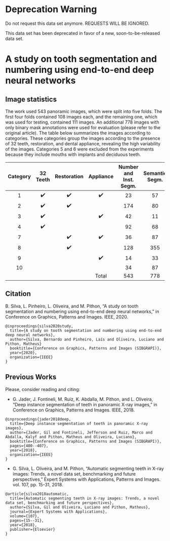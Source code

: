 # Deprecation Warning

Do not request this data set anymore. REQUESTS WILL BE IGNORED.

This data set has been deprecated in favor of a new, soon-to-be-released data set.

# A study on tooth segmentation and numbering using end-to-end deep neural networks


## Image statistics
The work used 543 panoramic images, which were split into five folds.
The first four folds contained 108 images each, and the remaining one, which was used for testing, contained 111 images.
An additional 778 images with only binary mask annotations were used for evaluation (please refer to the original article).
The table below summarizes the images according to categories.
These categories group the images according to the presence of 32 teeth, restoration, and dental appliance, revealing the high variability of the images.
Categories 5 and 6 were excluded from the experiments because they include mouths with implants and deciduous teeth.

| Category |      32 Teeth      |     Restoration    |      Appliance     | Number and Inst. Segm. | Semantic Segm. |
|:--------:|:------------------:|:------------------:|:------------------:|:----------------------:|:--------------:|
|     1    | :heavy_check_mark: | :heavy_check_mark: | :heavy_check_mark: |           23           |       57       |
|     2    | :heavy_check_mark: | :heavy_check_mark: |                    |           174          |       80       |
|     3    | :heavy_check_mark: |                    | :heavy_check_mark: |           42           |       11       |
|     4    | :heavy_check_mark: |                    |                    |           92           |       68       |
|     7    |                    | :heavy_check_mark: | :heavy_check_mark: |           36           |       87       |
|     8    |                    | :heavy_check_mark: |                    |           128          |       355      |
|     9    |                    |                    | :heavy_check_mark: |           14           |       33       |
|    10    |                    |                    |                    |           34           |       87       |
|          |                    |                    |        Total       |           543          |       778      |

## Citation

B. Silva, L. Pinheiro, L. Oliveira, and M. Pithon, “A study on tooth segmentation and numbering using end-to-end deep neural networks,” in Conference on Graphics, Patterns and Images. IEEE, 2020.

```
@inproceedings{silva2020study,
  title={A study on tooth segmentation and numbering using end-to-end deep neural networks},
  author={Silva, Bernardo and Pinheiro, Laís and Oliveira, Luciano and Pithon, Matheus}
  booktitle={Conference on Graphics, Patterns and Images (SIBGRAPI)},
  year={2020},
  organization={IEEE}
}
```

## Previous Works
Please, consider reading and citing:

- G. Jader, J. Fontineli, M. Ruiz, K. Abdalla, M. Pithon, and L. Oliveira, “Deep instance segmentation of teeth in panoramic X-ray images,” in Conference on Graphics, Patterns and Images. IEEE, 2018.
```
@inproceedings{jader2018deep,
  title={Deep instance segmentation of teeth in panoramic X-ray images},
  author={Jader, Gil and Fontineli, Jefferson and Ruiz, Marco and Abdalla, Kalyf and Pithon, Matheus and Oliveira, Luciano},
  booktitle={Conference on Graphics, Patterns and Images (SIBGRAPI)},
  pages={400--407},
  year={2018},
  organization={IEEE}
}
```

- G. Silva, L. Oliveira, and M. Pithon, “Automatic segmenting teeth in X-ray images: Trends, a novel data set, benchmarking and future perspectives,” Expert Systems with Applications, Patterns and Images. vol. 107, pp. 15-31, 2018.
```
@article{silva2018automatic,
  title={Automatic segmenting teeth in X-ray images: Trends, a novel data set, benchmarking and future perspectives},
  author={Silva, Gil and Oliveira, Luciano and Pithon, Matheus},
  journal={Expert Systems with Applications},
  volume={107},
  pages={15--31},
  year={2018},
  publisher={Elsevier}
}
```
